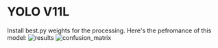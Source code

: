 # YOLO V11L
Install best.py weights for the processing. 
Here's the pefromance of this model:
![results](https://github.com/user-attachments/assets/b85708dd-4289-4066-ac96-232adfe5da21)
![confusion_matrix](https://github.com/user-attachments/assets/f53c3433-9d89-4f22-aa33-9ee2f7b45db9)
